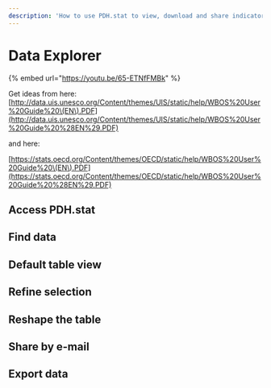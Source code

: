 ```yaml
---
description: 'How to use PDH.stat to view, download and share indicators.'
---
```


# Data Explorer

{% embed url="https://youtu.be/65-ETNfFMBk" %}



Get ideas from here: [http://data.uis.unesco.org/Content/themes/UIS/static/help/WBOS%20User%20Guide%20\(EN\).PDF](http://data.uis.unesco.org/Content/themes/UIS/static/help/WBOS%20User%20Guide%20%28EN%29.PDF) 

and here:

[https://stats.oecd.org/Content/themes/OECD/static/help/WBOS%20User%20Guide%20\(EN\).PDF](https://stats.oecd.org/Content/themes/OECD/static/help/WBOS%20User%20Guide%20%28EN%29.PDF)

## Access PDH.stat

## Find data

## Default table view

## Refine selection

## Reshape the table

## Share by e-mail

## Export data





